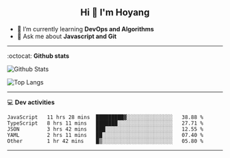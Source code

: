 <h2 align="center">Hi 👋 I'm Hoyang</h2>

- 🌱 I’m currently learning **DevOps and Algorithms**
- 💬 Ask me about **Javascript and Git**

-------

:octocat: **Github stats**

![Github Stats](https://github-readme-stats.vercel.app/api?username=hoyangtsai&count_private=true&show_icons=true&theme=blueberry)

![Top Langs](https://github-readme-stats.vercel.app/api/top-langs/?username=hoyangtsai&theme=blueberry&layout=compact&langs_count=8)

-------

:computer: **Dev activities**
<!--START_SECTION:waka-->
```text
JavaScript   11 hrs 28 mins  █████████▓░░░░░░░░░░░░░░░   38.88 % 
TypeScript   8 hrs 11 mins   ███████░░░░░░░░░░░░░░░░░░   27.71 % 
JSON         3 hrs 42 mins   ███░░░░░░░░░░░░░░░░░░░░░░   12.55 % 
YAML         2 hrs 11 mins   ██░░░░░░░░░░░░░░░░░░░░░░░   07.40 % 
Other        1 hr 42 mins    █▒░░░░░░░░░░░░░░░░░░░░░░░   05.80 % 
```
<!--END_SECTION:waka-->

-------
